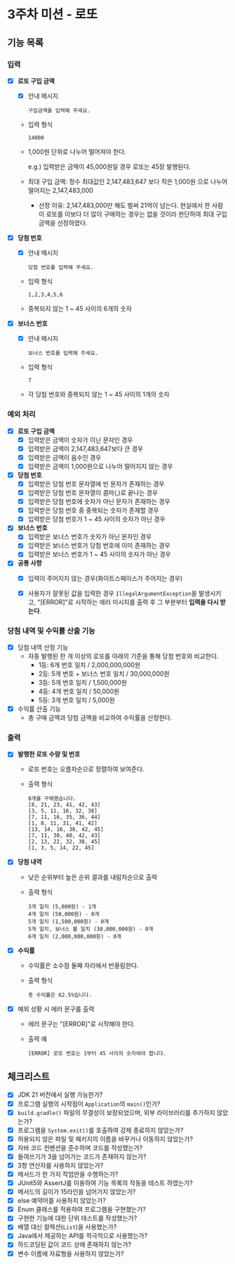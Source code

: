 # 3주차 미션 - 로또

## 기능 목록

### 입력

- [x] **로또 구입 금액**

  - [x] 안내 메시지

    ```
    구입금액을 입력해 주세요.
    ```

  - 입력 형식

    ```
    14000
    ```

  - 1,000원 단위로 나누어 떨어져야 한다.

    e.g.) 입력받은 금액이 45,000원일 경우 로또는 45장 발행된다.

  - 최대 구입 금액: 정수 최대값인 2,147,483,647 보다 작은 1,000원 으로 나누어 떨어지는 2,147,483,000

    - 선정 이유: 2,147,483,000만 해도 벌써 21억이 넘는다. 현실에서 한 사람이 로또를 이보다 더 많이 구매하는 경우는 없을 것이라 판단하여 최대 구입 금액을 선정하였다.

- [x] **당첨 번호**

  - [x] 안내 메시지

    ```
    당첨 번호를 입력해 주세요.
    ```

  - 입력 형식

    ```
    1,2,3,4,5,6
    ```

  - 중복되지 않는 1 ~ 45 사이의 6개의 숫자

- [x] **보너스 번호**

  - [x] 안내 메시지

    ```
    보너스 번호를 입력해 주세요.
    ```

  - 입력 형식

    ```
    7
    ```

  - 각 당첨 번호와 중복되지 않는 1 ~ 45 사이의 1개의 숫자

### 예외 처리

- [x] **로또 구입 금액**
  - [x] 입력받은 금액이 숫자가 이닌 문자인 경우
  - [x] 입력받은 금액이 2,147,483,647보다 큰 경우
  - [x] 입력받은 금액이 음수인 경우
  - [x] 입력받은 금액이 1,000원으로 나누어 떨어지지 않는 경우
- [x] **당첨 번호**
  - [x] 입력받은 당첨 번호 문자열에 빈 문자가 존재하는 경우
  - [x] 입력받은 당첨 번호 문자열이 콤마(,)로 끝나는 경우
  - [x] 입력받은 당첨 번호에 숫자가 아닌 문자가 존재하는 경우
  - [x] 입력받은 당첨 번호 중 중복되는 숫자가 존재할 경우
  - [x] 입력받은 당첨 번호가 1 ~ 45 사이의 숫자가 아닌 경우
- [x] **보너스 번호**
  - [x] 입력받은 보너스 번호가 숫자가 아닌 문자인 경우
  - [x] 입력받은 보너스 번호가 당첨 번호에 이미 존재하는 경우
  - [x] 입력받은 보너스 번호가 1 ~ 45 사이의 숫자가 아닌 경우
- [x] **공통 사항**
  - [x] 입력이 주어지지 않는 경우(화이트스페이스가 주어지는 경우)
  - [x] 사용자가 잘못된 값을 입력한 경우 `IllegalArgumentException`을 발생시키고, "[ERROR]"로 시작하는 에러 미시지를 출력 후 그 부분부터 **입력을 다시 받는다**.



### 당첨 내역 및 수익률 산출 기능

- [x] 당첨 내역 산정 기능
  - 자동 발행된 한 개 이상의 로또를 아래의 기준을 통해 당첨 번호와 비교한다.
    - 1등: 6개 번호 일치 / 2,000,000,000원
    - 2등: 5개 번호 + 보너스 번호 일치 / 30,000,000원
    - 3등: 5개 번호 일치 / 1,500,000원
    - 4등: 4개 번호 일치 / 50,000원
    - 5등: 3개 번호 일치 / 5,000원
- [x] 수익률 산출 기능
  - 총 구매 금액과 당첨 금액을 비교하여 수익률을 산정한다.

### 출력

- [x] **발행한 로또 수량 및 번호**

  - 로또 번호는 오름차순으로 정렬하여 보여준다.

  - 출력 형식

    ```
    8개를 구매했습니다.
    [8, 21, 23, 41, 42, 43] 
    [3, 5, 11, 16, 32, 38] 
    [7, 11, 16, 35, 36, 44] 
    [1, 8, 11, 31, 41, 42] 
    [13, 14, 16, 38, 42, 45] 
    [7, 11, 30, 40, 42, 43] 
    [2, 13, 22, 32, 38, 45] 
    [1, 3, 5, 14, 22, 45]
    ```

- [x] **당첨 내역**

  - 낮은 순위부터 높은 순위 결과를 내림차순으로 출력

  - 출력 형식

    ```
    3개 일치 (5,000원) - 1개
    4개 일치 (50,000원) - 0개
    5개 일치 (1,500,000원) - 0개
    5개 일치, 보너스 볼 일치 (30,000,000원) - 0개
    6개 일치 (2,000,000,000원) - 0개
    ```

- [x] **수익률**

  - 수익률은 소수점 둘째 자리에서 반올림한다.

  - 출력 형식

    ```
    총 수익률은 62.5%입니다.
    ```

- [x] 예외 상황 시 에러 문구를 출력

  - 에러 문구는 "[ERROR]"로 시작해야 한다.

  - 출력 예
  
    ```
    [ERROR] 로또 번호는 1부터 45 사이의 숫자여야 합니다.
    ```

## 체크리스트

- [x] JDK 21 버전에서 실행 가능한가?
- [x] 프로그램 실행의 시작점이 `Application`의 `main()`인가?
- [x] `build.gradle()` 파일의 무결성이 보장되었으며, 외부 라이브러리를 추가하지 않았는가?
- [x] 프로그램을 `System.exit()`를 호출하여 강제 종료하지 않았는가?
- [x] 허용되지 않은 파일 및 패키지의 이름을 바꾸거나 이동하지 않았는가?
- [x] 자바 코드 컨벤션을 준수하며 코드를 작성했는가?
- [x] 들여쓰기가 3을 넘어가는 코드가 존재하지 않는가?
- [x] 3항 연산자를 사용하지 않았는가?
- [x] 메서드가 한 가지 작업만을 수행하는가?
- [x] JUnit5와 AssertJ를 이용하여 기능 목록의 작동을 테스트 하였는가?
- [x] 메서드의 길이가 15라인을 넘어가지 않았는가?
- [x] else 예약어를 사용하지 않았는가?
- [x] Enum 클래스를 적용하여 프로그램을 구현했는가?
- [x] 구현한 기능에 대한 단위 테스트를 작성했는가?
- [x] 배열 대신 컬렉션(`List`)을 사용했는가?
- [x] Java에서 제공하는 API를 적극적으로 사용했는가?
- [x] 하드코딩된 값이 코드 상에 존재하지 않는가?
- [x] 변수 이름에 자료형을 사용하지 않았는가?
